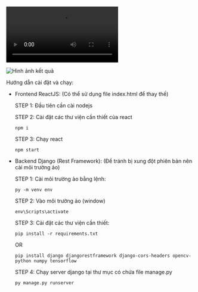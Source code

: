 ![Video demo sử dụng app để dự đoán](brain-tumor.mp4)



![Hình ảnh kết quả](https://github.com/ncc02/brain-tumor/assets/53702773/09f0f05c-89a4-4b41-b431-8d1df4143f0e)


Hướng dẫn cài đặt và chạy:


* Frontend ReactJS: (Có thể sử dụng file index.html để thay thế)  


  STEP 1: Đầu tiên cần cài nodejs


  STEP 2: Cài đặt các thư viện cần thiết của react

      npm i

  STEP 3: Chạy react

      npm start

  
* Backend Django (Rest Framework): (Để tránh bị xung đột phiên bản nên cài môi trường ảo)


  STEP 1: Cài môi trường ảo bằng lệnh:

      py -m venv env


  STEP 2: Vào môi trường ảo (window)

      env\Scripts\activate


  STEP 3: Cài đặt các thư viện cần thiết:

      pip install -r requirements.txt

     OR

      pip install django djangorestframework django-cors-headers opencv-python numpy tensorflow
  

  STEP 4: Chạy server django tại thư mục có chứa file manage.py

      py manage.py runserver
